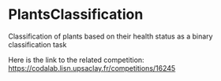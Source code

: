 # PlantsClassification
Classification of plants based on their health status as a binary classification task

Here is the link to the related competition:
https://codalab.lisn.upsaclay.fr/competitions/16245

